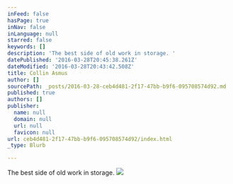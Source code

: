 ```yaml
---
inFeed: false
hasPage: true
inNav: false
inLanguage: null
starred: false
keywords: []
description: 'The best side of old work in storage. '
datePublished: '2016-03-28T20:45:38.261Z'
dateModified: '2016-03-28T20:43:42.508Z'
title: Collin Asmus
author: []
sourcePath: _posts/2016-03-28-ceb4d481-2f17-47bb-b9f6-095708574d92.md
published: true
authors: []
publisher:
  name: null
  domain: null
  url: null
  favicon: null
url: ceb4d481-2f17-47bb-b9f6-095708574d92/index.html
_type: Blurb

---
```

The best side of old work in storage. ![](https://the-grid-user-content.s3-us-west-2.amazonaws.com/ba3154fe-b313-4388-95dd-994ece742469.jpg)